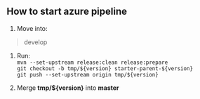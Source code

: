 ## How to start azure pipeline

 1. Move into:
> develop

 1. Run:<br>
  	`mvn --set-upstream release:clean release:prepare`<br>
 	`git checkout -b tmp/${version} starter-parent-${version}` <br>
 	`git push --set-upstream origin tmp/${version}`
 	
 2. Merge **tmp/${version}** into **master**